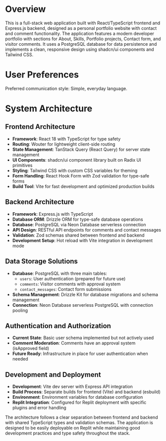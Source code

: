 # Overview

This is a full-stack web application built with React/TypeScript frontend and Express.js backend, designed as a personal portfolio website with contact and comment functionality. The application features a modern developer portfolio with sections for About, Skills, Portfolio projects, Contact form, and visitor comments. It uses a PostgreSQL database for data persistence and implements a clean, responsive design using shadcn/ui components and Tailwind CSS.

# User Preferences

Preferred communication style: Simple, everyday language.

# System Architecture

## Frontend Architecture
- **Framework**: React 18 with TypeScript for type safety
- **Routing**: Wouter for lightweight client-side routing
- **State Management**: TanStack Query (React Query) for server state management
- **UI Components**: shadcn/ui component library built on Radix UI primitives
- **Styling**: Tailwind CSS with custom CSS variables for theming
- **Form Handling**: React Hook Form with Zod validation for type-safe forms
- **Build Tool**: Vite for fast development and optimized production builds

## Backend Architecture
- **Framework**: Express.js with TypeScript
- **Database ORM**: Drizzle ORM for type-safe database operations
- **Database**: PostgreSQL via Neon Database serverless connection
- **API Design**: RESTful API endpoints for comments and contact messages
- **Validation**: Zod schemas shared between frontend and backend
- **Development Setup**: Hot reload with Vite integration in development mode

## Data Storage Solutions
- **Database**: PostgreSQL with three main tables:
  - `users`: User authentication (prepared for future use)
  - `comments`: Visitor comments with approval system
  - `contact_messages`: Contact form submissions
- **Schema Management**: Drizzle Kit for database migrations and schema management
- **Connection**: Neon Database serverless PostgreSQL with connection pooling

## Authentication and Authorization
- **Current State**: Basic user schema implemented but not actively used
- **Comment Moderation**: Comments have an approval system (isApproved field)
- **Future Ready**: Infrastructure in place for user authentication when needed

## Development and Deployment
- **Development**: Vite dev server with Express API integration
- **Build Process**: Separate builds for frontend (Vite) and backend (esbuild)
- **Environment**: Environment variables for database configuration
- **Replit Integration**: Configured for Replit deployment with specific plugins and error handling

The architecture follows a clear separation between frontend and backend with shared TypeScript types and validation schemas. The application is designed to be easily deployable on Replit while maintaining good development practices and type safety throughout the stack.